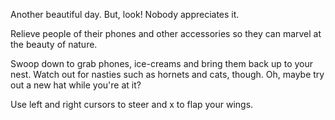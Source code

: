 Another beautiful day. But, look! Nobody appreciates it.

Relieve people of their phones and other accessories so they can marvel at the beauty of nature.

Swoop down to grab phones, ice-creams and bring them back up to your nest. Watch out for nasties such as hornets and cats, though. Oh, maybe try out a new hat while you're at it?

Use left and right cursors to steer and x to flap your wings.
